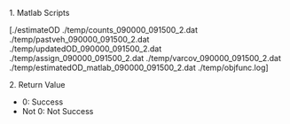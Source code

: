 1\. Matlab Scripts

\[./estimateOD ./temp/counts_090000_091500_2.dat
./temp/pastveh_090000_091500_2.dat
./temp/updatedOD_090000_091500_2.dat
./temp/assign_090000_091500_2.dat
./temp/varcov_090000_091500_2.dat
./temp/estimatedOD_matlab_090000_091500_2.dat ./temp/objfunc.log\]

2\. Return Value

  - 0: Success
  - Not 0: Not Success